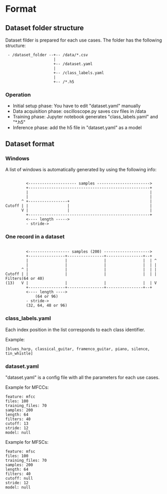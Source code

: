 # Format

## Dataset folder structure

Dataset filder is prepared for each use cases. The folder has the following structure:

```
 - /dataset_folder --+-- /data/*.csv
                     |
                     +-- /dataset.yaml
                     |
                     +-- /class_labels.yaml
                     |
                     +-- /*.h5
```

### Operation

- Initial setup phase: You have to edit "dataset.yaml" manually
- Data acquisition phase: oscilloscope.py saves csv files in /data
- Training phase: Jupyter notebook generates "class_labels.yaml" and "\*.h5"
- Inference phase: add the h5 file in "dataset.yaml" as a model

## Dataset format

### Windows

A list of windows is automatically generated by using the following info:

```

         <--------------------- samples ----------------------->
         +-----------------------------------------------------+
         |                                                     |
         |                                                     |
       ^ +-----------------+                                   |
Cutoff | |                 |                                   |
       V |                 |                                   |
         +-----------------------------------------------------+
         <---- length ----->
         - stride->
```

### One record in a dataset

```

         <------------------ samples (200) -------------------->
         +----------------+----------------+----------------+--+
         |                |                |                |  | ^
         |                |                |                |  | |
       ^ |                |                |                |  | |
Cutoff | |                |                |                |  | | Filters(64 or 40)
(13)   V |                |                |                |  | V
         +----------------+----------------+----------------+--+
         <---- length ---->
             (64 or 96)
         - stride->
         (32, 64, 48 or 96)
```

### class_labels.yaml

Each index position in the list corresponds to each class identifier.

Example:
```
[blues_harp, classical_guitar, framenco_guitar, piano, silence, tin_whistle]
```

### dataset.yaml

"dataset.yaml" is a config file with all the parameters for each use cases.

Example for MFCCs:
```
feature: mfcc
files: 100
training_files: 70
samples: 200
length: 64
filters: 40
cutoff: 13
stride: 12
model: null
```

Example for MFSCs:
```
feature: mfsc
files: 100
training_files: 70
samples: 200
length: 64
filters: 40
cutoff: null
stride: 12
model: null
```
